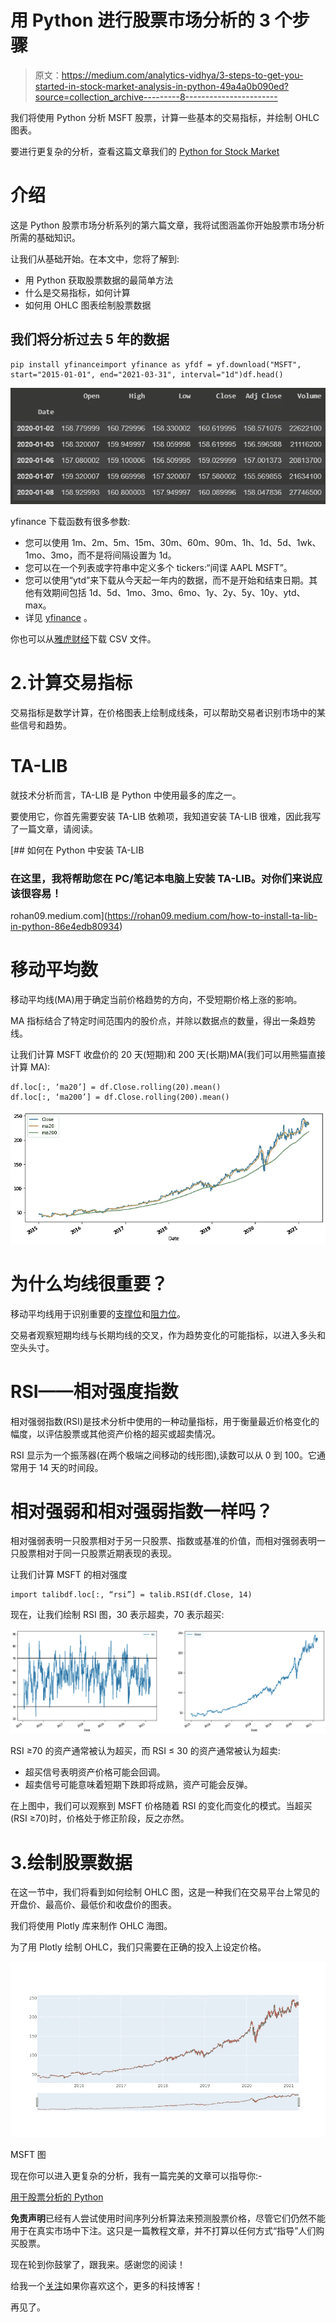 # 用 Python 进行股票市场分析的 3 个步骤

> 原文：<https://medium.com/analytics-vidhya/3-steps-to-get-you-started-in-stock-market-analysis-in-python-49a4a0b090ed?source=collection_archive---------8----------------------->

我们将使用 Python 分析 MSFT 股票，计算一些基本的交易指标，并绘制 OHLC 图表。

要进行更复杂的分析，查看这篇文章我们的 [Python for Stock Market](/analytics-vidhya/python-for-stock-analysis-fcff252ca559)

# 介绍

这是 Python 股票市场分析系列的第六篇文章，我将试图涵盖你开始股票市场分析所需的基础知识。

让我们从基础开始。在本文中，您将了解到:

*   用 Python 获取股票数据的最简单方法
*   什么是交易指标，如何计算
*   如何用 OHLC 图表绘制股票数据

## 我们将分析过去 5 年的数据

```
pip install yfinanceimport yfinance as yfdf = yf.download("MSFT", start="2015-01-01", end="2021-03-31", interval="1d")df.head()
```

![](img/61eb30e73baae8ac7e755ab20ac78424.png)

yfinance 下载函数有很多参数:

*   您可以使用 1m、2m、5m、15m、30m、60m、90m、1h、1d、5d、1wk、1mo、3mo，而不是将间隔设置为 1d。
*   您可以在一个列表或字符串中定义多个 tickers:“间谍 AAPL MSFT”。
*   您可以使用“ytd”来下载从今天起一年内的数据，而不是开始和结束日期。其他有效期间包括 1d、5d、1mo、3mo、6mo、1y、2y、5y、10y、ytd、max。
*   详见 [yfinance](https://github.com/ranaroussi/yfinance) 。

你也可以从[雅虎财经](https://in.finance.yahoo.com/)下载 CSV 文件。

# 2.计算交易指标

交易指标是数学计算，在价格图表上绘制成线条，可以帮助交易者识别市场中的某些信号和趋势。

# TA-LIB

就技术分析而言，TA-LIB 是 Python 中使用最多的库之一。

要使用它，你首先需要安装 TA-LIB 依赖项，我知道安装 TA-LIB 很难，因此我写了一篇文章，请阅读。

 [## 如何在 Python 中安装 TA-LIB

### 在这里，我将帮助您在 PC/笔记本电脑上安装 TA-LIB。对你们来说应该很容易！

rohan09.medium.com](https://rohan09.medium.com/how-to-install-ta-lib-in-python-86e4edb80934) 

# 移动平均数

移动平均线(MA)用于确定当前价格趋势的方向，不受短期价格上涨的影响。

MA 指标结合了特定时间范围内的股价点，并除以数据点的数量，得出一条趋势线。

让我们计算 MSFT 收盘价的 20 天(短期)和 200 天(长期)MA(我们可以用熊猫直接计算 MA):

```
df.loc[:, ‘ma20’] = df.Close.rolling(20).mean()
df.loc[:, ‘ma200’] = df.Close.rolling(200).mean()
```

![](img/128b60cafd72bb8288a152321a0a27cd.png)

# 为什么均线很重要？

移动平均线用于识别重要的[支撑位](https://www.investopedia.com/trading/support-and-resistance-basics/)和[阻力位](https://www.investopedia.com/trading/support-and-resistance-basics/)。

交易者观察短期均线与长期均线的交叉，作为趋势变化的可能指标，以进入多头和空头头寸。

# RSI——相对强度指数

相对强弱指数(RSI)是技术分析中使用的一种动量指标，用于衡量最近价格变化的幅度，以评估股票或其他资产价格的超买或超卖情况。

RSI 显示为一个振荡器(在两个极端之间移动的线形图),读数可以从 0 到 100。它通常用于 14 天的时间段。

# 相对强弱和相对强弱指数一样吗？

相对强弱表明一只股票相对于另一只股票、指数或基准的价值，而相对强弱表明一只股票相对于同一只股票近期表现的表现。

让我们计算 MSFT 的相对强度

```
import talibdf.loc[:, “rsi”] = talib.RSI(df.Close, 14)
```

现在，让我们绘制 RSI 图，30 表示超卖，70 表示超买:

![](img/4aadb93881322406bf93c3f54bf0379c.png)

RSI ≥70 的资产通常被认为超买，而 RSI ≤ 30 的资产通常被认为超卖:

*   超买信号表明资产价格可能会回调。
*   超卖信号可能意味着短期下跌即将成熟，资产可能会反弹。

在上图中，我们可以观察到 MSFT 价格随着 RSI 的变化而变化的模式。当超买(RSI ≥70)时，价格处于修正阶段，反之亦然。

# 3.绘制股票数据

在这一节中，我们将看到如何绘制 OHLC 图，这是一种我们在交易平台上常见的开盘价、最高价、最低价和收盘价的图表。

我们将使用 Plotly 库来制作 OHLC 海图。

为了用 Plotly 绘制 OHLC，我们只需要在正确的投入上设定价格。

![](img/a238ed0f4b9f8cdde06196b47176ae5d.png)

MSFT 图

现在你可以进入更复杂的分析，我有一篇完美的文章可以指导你:-

[用于股票分析的 Python](/analytics-vidhya/python-for-stock-analysis-fcff252ca559)

**免责声明**已经有人尝试使用时间序列分析算法来预测股票价格，尽管它们仍然不能用于在真实市场中下注。这只是一篇教程文章，并不打算以任何方式“指导”人们购买股票。

现在轮到你鼓掌了，跟我来。感谢您的阅读！

给我一个[关注](https://rohan09.medium.com/)如果你喜欢这个，更多的科技博客！

再见了。